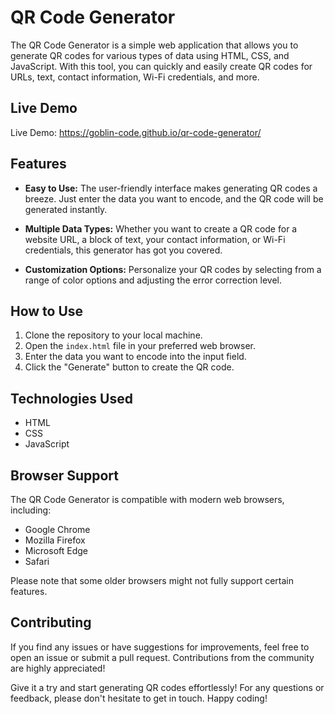 # QR Code Generator

The QR Code Generator is a simple web application that allows you to generate QR codes for various types of data using HTML, CSS, and JavaScript. With this tool, you can quickly and easily create QR codes for URLs, text, contact information, Wi-Fi credentials, and more.

## Live Demo

Live Demo: https://goblin-code.github.io/qr-code-generator/

## Features

- **Easy to Use:** The user-friendly interface makes generating QR codes a breeze. Just enter the data you want to encode, and the QR code will be generated instantly.

- **Multiple Data Types:** Whether you want to create a QR code for a website URL, a block of text, your contact information, or Wi-Fi credentials, this generator has got you covered.

- **Customization Options:** Personalize your QR codes by selecting from a range of color options and adjusting the error correction level.

## How to Use

1. Clone the repository to your local machine.
2. Open the `index.html` file in your preferred web browser.
3. Enter the data you want to encode into the input field.
4. Click the "Generate" button to create the QR code.

## Technologies Used

- HTML
- CSS
- JavaScript

## Browser Support

The QR Code Generator is compatible with modern web browsers, including:

- Google Chrome
- Mozilla Firefox
- Microsoft Edge
- Safari

Please note that some older browsers might not fully support certain features.

## Contributing

If you find any issues or have suggestions for improvements, feel free to open an issue or submit a pull request. Contributions from the community are highly appreciated!

Give it a try and start generating QR codes effortlessly! For any questions or feedback, please don't hesitate to get in touch. Happy coding!
